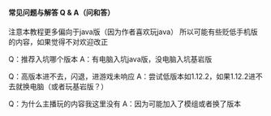 #### 常见问题与解答 Q & A（问和答）

注意本教程更多偏向于java版（因为作者喜欢玩java）
所以可能有些贬低手机版的内容，如果觉得不对欢迎改正

Q：推荐入坑哪个版本
A：有电脑入坑java版，没电脑入坑基岩版

Q：高版本进不去，闪退，进游戏未响应
A：尝试低版本如1.12.2，如果1.12.2进不去就换电脑（或者玩基岩版？）

Q：为什么主播玩的内容我这里没有
A：因为可能加入了模组或者换了版本

